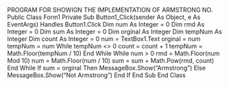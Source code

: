PROGRAM FOR SHOWIGN THE IMPLEMENTATION OF ARMSTRONG NO.
Public Class Form1
Private Sub Button1_Click(sender As Object, e As EventArgs) Handles Button1.Click
 		       Dim num As Integer = 0
        		Dim rmd As Integer = 0
        		Dim sum As Integer = 0
        		Dim orginal As Integer
        		Dim tempNum As Integer
        		Dim count As Integer = 0
        		num = TextBox1.Text
        		orginal = num
        		tempNum = num
        		While tempNum <> 0
            		count = count + 1
            		tempNum = Math.Floor(tempNum / 10)
        		End While
        		While num > 0
            		rmd = Math.Floor(num Mod 10)
            		num = Math.Floor(num / 10)
            		sum = sum + Math.Pow(rmd, count)
        		End While
        		If sum = orginal Then
            		MessageBox.Show(“Armstrong”)
        		Else
            		MessageBox.Show(“Not Armstrong”)
        		End If
    			End Sub
End Class
